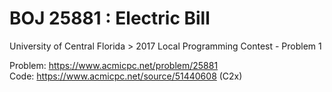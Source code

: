 # BOJ 25881 : Electric Bill  
University of Central Florida > 2017 Local Programming Contest - Problem 1  
  
Problem: https://www.acmicpc.net/problem/25881  
Code: https://www.acmicpc.net/source/51440608 (C2x)  
